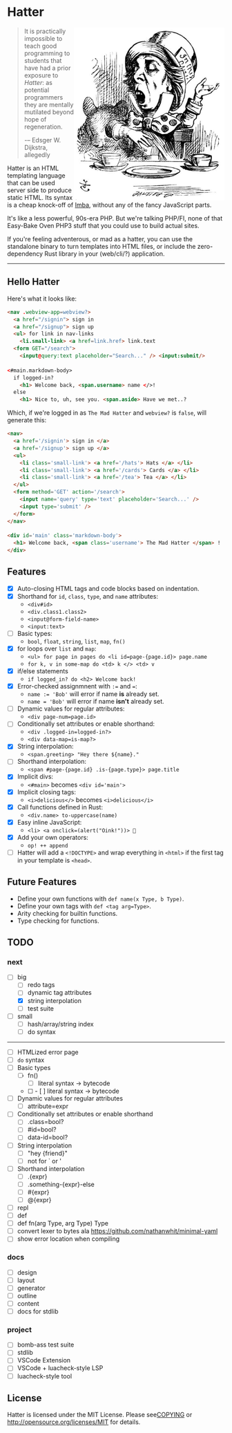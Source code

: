 # Hatter

<img src="./img/rhetoric.jpg" align="right" width="350" alt="The Mad Hatter discussing Hatter" />

> It is practically impossible to teach good programming to students
> that have had a prior exposure to _Hatter_: as potential programmers
> they are mentally mutilated beyond hope of regeneration.
>
> -– Edsger W. Dijkstra, allegedly

Hatter is an HTML templating language that can be used server side to
produce static HTML. Its syntax is a cheap knock-off of
[Imba](https://imba.io), without any of the fancy JavaScript parts.

It's like a less powerful, 90s-era PHP. But we're talking PHP/FI, none
of that Easy-Bake Oven PHP3 stuff that you could use to build actual
sites.

If you're feeling adventerous, or mad as a hatter, you can use the
standalone binary to turn templates into HTML files, or include the
zero-dependency Rust library in your (web/cli/?) application.

---

## Hello Hatter

Here's what it looks like:

```html
<nav .webview-app=webview?>
  <a href="/signin"> sign in
  <a href="/signup"> sign up
  <ul> for link in nav-links
    <li.small-link> <a href=link.href> link.text
  <form GET="/search">
    <input@query:text placeholder="Search..." /> <input:submit/>

<#main.markdown-body>
  if logged-in?
    <h1> Welcome back, <span.username> name </>!
  else
    <h1> Nice to, uh, see you. <span.aside> Have we met..?
```

Which, if we're logged in as `The Mad Hatter` and `webview?` is
`false`, will generate this:

```html
<nav>
  <a href='/signin'> sign in </a>
  <a href='/signup'> sign up </a>
  <ul>
    <li class='small-link'> <a href='/hats'> Hats </a> </li>
    <li class='small-link'> <a href='/cards'> Cards </a> </li>
    <li class='small-link'> <a href='/tea'> Tea </a> </li>
  </ul>
  <form method='GET' action='/search'>
    <input name='query' type='text' placeholder='Search...' />
    <input type='submit' />
  </form>
</nav>

<div id='main' class='markdown-body'>
  <h1> Welcome back, <span class='username'> The Mad Hatter </span> !
</div>
```

## Features

- [x] Auto-closing HTML tags and code blocks based on indentation.
- [x] Shorthand for `id`, `class`, `type`, and `name` attributes:
  - `<div#id>`
  - `<div.class1.class2>`
  - `<input@form-field-name>`
  - `<input:text>`
- [ ] Basic types:
  - `bool`, `float`, `string`, `list`, `map`, `fn()`
- [x] for loops over `list` and `map`:
  - `<ul> for page in pages do <li id=page-{page.id}> page.name`
  - `for k, v in some-map do <td> k </> <td> v`
- [x] if/else statements
  - `if logged_in? do <h2> Welcome back!`
- [x] Error-checked assignmnent with `:=` and `=`:
  - `name := 'Bob'`  will error if name **is** already set.
  - `name = 'Bob'`  will error if name **isn't** already set.
- [ ] Dynamic values for regular attributes:
  - `<div page-num=page.id>`
- [ ] Conditionally set attributes or enable shorthand:
  - `<div .logged-in=logged-in?>`
  - `<div data-map=is-map?>`
- [x] String interpolation:
  - `<span.greeting> "Hey there ${name}."`
- [ ] Shorthand interpolation:
  - `<span #page-{page.id} .is-{page.type}> page.title`
- [x] Implicit divs:
  - `<#main>` becomes `<div id='main'>`
- [x] Implicit closing tags:
  - `<i>delicious</>` becomes `<i>delicious</i>`
- [x] Call functions defined in Rust:
  - `<div.name> to-uppercase(name)`
- [x] Easy inline JavaScript:
  - `<li> <a onclick=(alert("Oink!"))> 🐷`
- [x] Add your own operators:
  - `op! ++ append`
- [ ] Hatter will add a `<!DOCTYPE>` and wrap everything in `<html>` if
  the first tag in your template is `<head>`.

## Future Features

- Define your own functions with `def name(x Type, b Type)`.
- Define your own tags with `def <tag arg=Type>`.
- Arity checking for builtin functions.
- Type checking for functions.

## TODO

### next

- [ ] big
  - [ ] redo tags
  - [ ] dynamic tag attributes
  - [x] string interpolation
  - [ ] test suite
- [ ] small
  - [ ] hash/array/string index
  - [ ] do syntax

----

- [ ] HTMLized error page
- [ ] `do` syntax
- [ ] Basic types
  - [ ] fn()
    - [ ] literal syntax -> bytecode
  - [ ] <tag>
    - [ ] literal syntax -> bytecode
- [ ] Dynamic values for regular attributes
  - [ ] attribute=expr
- [ ] Conditionally set attributes or enable shorthand
  - [ ] .class=bool?
  - [ ] #id=bool?
  - [ ] data-id=bool?
- [ ] String interpolation
  - [ ] "hey {friend}"
  - [ ] not for ` or '
- [ ] Shorthand interpolation
  - [ ] .{expr}
  - [ ] .something-{expr}-else
  - [ ] #{expr}
  - [ ] @{expr}

- [ ] repl
- [ ] def <tag attr=Type>
- [ ] def fn(arg Type, arg Type) Type
- [ ] convert lexer to bytes ala https://github.com/nathanwhit/minimal-yaml
- [ ] show error location when compiling

### docs

- [ ] design
- [ ] layout
- [ ] generator
- [ ] outline
- [ ] content
- [ ] docs for stdlib

### project

- [ ] bomb-ass test suite
- [ ] stdlib
- [ ] VSCode Extension
- [ ] VSCode + luacheck-style LSP
- [ ] luacheck-style tool

## License

Hatter is licensed under the MIT License. Please see[COPYING](COPYING)
or http://opensource.org/licenses/MIT for details.
